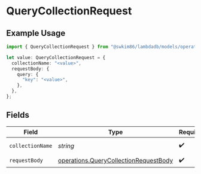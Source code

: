 # QueryCollectionRequest

## Example Usage

```typescript
import { QueryCollectionRequest } from "@swkim86/lambdadb/models/operations";

let value: QueryCollectionRequest = {
  collectionName: "<value>",
  requestBody: {
    query: {
      "key": "<value>",
    },
  },
};
```

## Fields

| Field                                                                                          | Type                                                                                           | Required                                                                                       | Description                                                                                    |
| ---------------------------------------------------------------------------------------------- | ---------------------------------------------------------------------------------------------- | ---------------------------------------------------------------------------------------------- | ---------------------------------------------------------------------------------------------- |
| `collectionName`                                                                               | *string*                                                                                       | :heavy_check_mark:                                                                             | Collection name.                                                                               |
| `requestBody`                                                                                  | [operations.QueryCollectionRequestBody](../../models/operations/querycollectionrequestbody.md) | :heavy_check_mark:                                                                             | N/A                                                                                            |